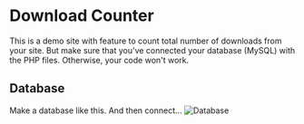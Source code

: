 # Download Counter

This is a demo site with feature to count total number of downloads from your site. But make sure that you've connected your database (MySQL) with the PHP files. Otherwise, your code won't work.

## Database

Make a database like this. And then connect...
![Database](https://www.dropbox.com/scl/fi/y3ir49klbf2y5dpr8zkyt/Screenshot-2024-01-26-154954.png?rlkey=vemvg9ci2x5jw3tjtcmv4cghp&dl=0)
